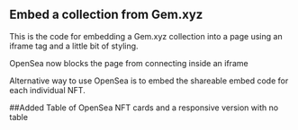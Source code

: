 ## Embed a collection from Gem.xyz
This is the code for embedding a Gem.xyz collection into a page
using an iframe tag and a little bit of styling.

OpenSea now blocks the page from connecting inside an iframe

Alternative way to use OpenSea is to embed the shareable embed code for each individual NFT.

##Added Table of OpenSea NFT cards and a responsive version with no table
